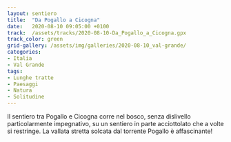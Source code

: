 ```yaml
---
layout: sentiero
title:  "Da Pogallo a Cicogna"
date:   2020-08-10 09:05:00 +0100
track:  /assets/tracks/2020-08-10-Da_Pogallo_a_Cicogna.gpx
track_color: green
grid-gallery: /assets/img/galleries/2020-08-10_val-grande/
categories:
- Italia
- Val Grande
tags:
- Lunghe tratte
- Paesaggi
- Natura
- Solitudine
---
```


Il sentiero tra Pogallo e Cicogna corre nel bosco, senza dislivello particolarmente impegnativo, su un sentiero in parte acciottolato che a volte si restringe. La vallata stretta solcata dal torrente Pogallo è affascinante!